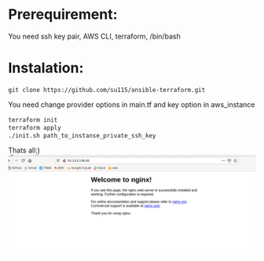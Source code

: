 # Prerequirement:
You need ssh key pair, AWS CLI, terraform, /bin/bash

#
# Instalation:
```
git clone https://github.com/su115/ansible-terraform.git
```
You need change provider options in main.tf
and key option in aws_instance
```
terraform init
terraform apply
./init.sh path_to_instanse_private_ssh_key
```
Thats all:)
![resault](./photo.png)

